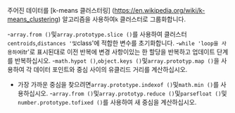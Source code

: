 주어진 데이터를 [k-means 클러스터링] (https://en.wikipedia.org/wiki/k-means_clustering) 알고리즘을 사용하여`k` 클러스터로 그룹화합니다.

-`array.from ()`및`array.prototype.slice ()`를 사용하여 클러스터`centroids`,`distances '및`class'에 적합한 변수를 초기화합니다.
-`while 'loop을 사용하여`itr'로 표시된대로 이전 반복에 변경 사항이있는 한 할당을 반복하고 업데이트 단계를 반복하십시오.
-`math.hypot ()`,`object.keys ()`및`array.prototyp.map ()`을 사용하여 각 데이터 포인트와 중심 사이의 유클리드 거리를 계산하십시오.
- 가장 가까운 중심을 찾으려면`array.prototype.indexof ()`및`math.min ()`를 사용하십시오.
-`array.from ()`및`array.prototyp.reduce ()`및`parsefloat ()`및`number.prototype.tofixed ()`를 사용하여 새 중심을 계산하십시오.